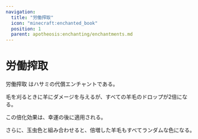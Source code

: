 ```yaml
---
navigation:
  title: "労働搾取"
  icon: "minecraft:enchanted_book"
  position: 1
  parent: apotheosis:enchanting/enchantments.md
---
```


# 労働搾取

<Color id="dark_red">労働搾取</Color> はハサミの代償エンチャントである。

毛を刈るときに羊にダメージを与えるが、すべての羊毛のドロップが2倍になる。

この倍化効果は、<Color id="blue">幸運</Color>の後に適用される。

さらに、<Color id="blue">玉虫色</Color>と組み合わせると、倍増した羊毛もすべてランダムな色になる。

